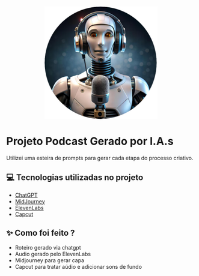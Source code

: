 <p align="center">
<img 
    src="./assets/cover.jpg"
    width="300"
/>
</p>

# Projeto Podcast Gerado por I.A.s

Utilizei uma esteira de prompts para gerar cada etapa do processo criativo.

## 💻 Tecnologias utilizadas no projeto

- [ChatGPT](https://chat.openai.com/) 
- [MidJourney](https://www.midjourney.com/app/)
- [ElevenLabs](https://beta.elevenlabs.io/)
- [Capcut](https://www.capcut.com/pt-br/)

## ✨ Como foi feito ?

- Roteiro gerado via chatgpt
- Audio gerado pelo ElevenLabs
- Midjourney para gerar capa
- Capcut para tratar aúdio e adicionar sons de fundo
